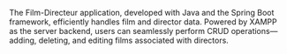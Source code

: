 The Film-Directeur application, developed with Java and the Spring Boot framework, efficiently handles film and director data. Powered by XAMPP as the server backend, users can seamlessly perform CRUD operations—adding, deleting, and editing films associated with directors.
